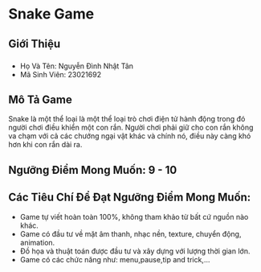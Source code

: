 # Snake Game
## Giới Thiệu
### 
- Họ Và Tên: Nguyễn Đình Nhật Tân
- Mã Sinh Viên: 23021692
## Mô Tả Game
Snake là một thể loại là một thể loại trò chơi điện tử hành động trong đó người chơi điều khiển một con rắn. Người chơi phải giữ cho con rắn không va chạm với cả các chướng ngại vật khác và chính nó, điều này càng khó hơn khi con rắn dài ra.
## Ngưỡng Điểm Mong Muốn: 9 - 10
## Các Tiêu Chí Để Đạt Ngưỡng Điểm Mong Muốn:
- Game tự viết hoàn toàn 100%, không tham khảo từ bất cứ nguồn nào khác.
- Game có đầu tư về mặt âm thanh, nhạc nền, texture, chuyển động, animation.
- Đồ họa và thuật toán được đầu tư và xây dựng với lượng thời gian lớn.
- Game có các chức năng như: menu,pause,tip and trick,...
## 
